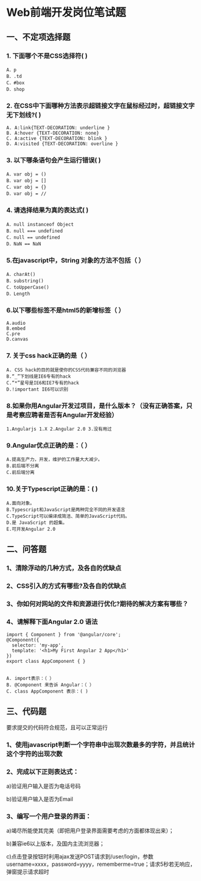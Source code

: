 # Web前端开发岗位笔试题

## 一、不定项选择题
### 1. 下面哪个不是CSS选择符( )
	A．p 
	B．.td 
	C．#box 
	D．shop 

### 2. 在CSS中下面哪种方法表示超链接文字在鼠标经过时，超链接文字无下划线?( )
	A. A:link{TEXT-DECORATION: underline } 
	B. A:hover {TEXT-DECORATION: none} 
	C. A:active {TEXT-DECORATION: blink } 
	D. A:visited {TEXT-DECORATION: overline } 

### 3. 以下哪条语句会产生运行错误( )
	A．var obj = () 
	B．var obj = [] 
	C．var obj = {} 
	D．var obj = // 

### 4. 请选择结果为真的表达式( )
	A．null instanceof Object 
	B．null === undefined 
	C．null == undefined 
	D．NaN == NaN 

### 5.在javascript中，String 对象的方法不包括（ ）
	A．charAt() 
	B．substring() 
	C．toUpperCase() 
	D．Length 

### 6.以下哪些标签不是html5的新增标签（ ）
	A.audio 
	B.embed 
	C.pre 
	D.canvas 

### 7. 关于css hack正确的是（ ）
	A. CSS hack的目的就是使你的CSS代码兼容不同的浏览器 
	B.“_”下划线是IE6专有的hack 
	C.“*”星号是IE6和IE7专有的hack 
	D.!important IE6可以识别 

### 8.如果你用Angular开发过项目，是什么版本？（没有正确答案，只是考察应聘者是否有Angular开发经验）
	1.Angularjs 1.X 2.Angular 2.0 3.没有用过 

### 9.Angular优点正确的是：（ ）
	A.提高生产力，开发，维护的工作量大大减少。 
	B.前后端不分离 
	C.前后端分离 

### 10.关于Typescript正确的是：( )
	A.面向对象。 
	B.Typescript和JavaScript是两种完全不同的开发语言 
	C.TypeScript可以编译成简洁、简单的JavaScript代码。 
	D.是 JavaScript 的超集。 
	E.可开发Angular 2.0 

## 二、问答题

### 1、清除浮动的几种方式，及各自的优缺点

### 2、CSS引入的方式有哪些?及各自的优缺点

### 3、你如何对网站的文件和资源进行优化?期待的解决方案有哪些？

### 4、请解释下面Angular 2.0 语法

	import { Component } from '@angular/core';
	@Component({
	  selector: 'my-app',
	  template: '<h1>My First Angular 2 App</h1>'
	})
	export class AppComponent { }

 
	A. import表示：（ ）
	B. @Component 来告诉 Angular：（ ）
	C. class AppComponent 表示：( )
## 三、代码题

要求提交的代码符合规范，且可以正常运行

### 1、使用javascript判断一个字符串中出现次数最多的字符，并且统计这个字符的出现次数

### 2、完成以下正则表达式：

a)验证用户输入是否为电话号码

b)验证用户输入是否为Email

### 3、编写一个用户登录的界面：

a)竭尽所能使其完美（即把用户登录界面需要考虑的方面都体现出来）；

b)兼容ie6以上版本，及国内主流浏览器；

c)点击登录按钮时利用ajax发送POST请求到/user/login，参数username=xxxx，password=yyyy，rememberme=true；请求5秒若无响应，弹窗提示请求超时